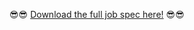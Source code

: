 :sunglasses::sunglasses: [Download the full job spec here!](https://www.youbringthepower.com/wp-content/uploads/2018/06/Infosys_PP_JobDescription-1.pdf) :sunglasses::sunglasses:
